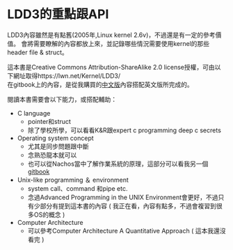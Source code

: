 # LDD3的重點跟API

LDD3內容雖然是有點舊(2005年,Linux kernel 2.6v)，不過還是有一定的參考價值。
會將需要瞭解的內容都放上來，並記錄哪些情況需要使用kernel的那些header file & struct。

這本書是Creative Commons Attribution-ShareAlike 2.0 license授權，可由以下網址取得https://lwn.net/Kernel/LDD3/  
在gitbook上的內容，是從我購買的<a href="http://www.oreilly.com.tw/product_linux.php?id=a184_errata">中文版</a>內容搭配英文版所完成的。

閱讀本書需要會以下能力，或搭配輔助：
* C language
  * pointer和struct
  * 除了學校所學，可以看看K&R跟expert c programming deep c secrets
* Operating system concept
  * 尤其是同步問題跟中斷
  * 念熟恐龍本就可以
  * 也可以從Nachos當中了解作業系統的原理，這部分可以看我另一個<a href="https://www.gitbook.com/book/sunnyanthony/operating-system-concept/details">gitbook</a>
* Unix-like programming ＆ environment
  * system call、command 和pipe etc.
  * 念過Advanced Programming in the UNIX Environment會更好，不過只有少部分有提到這本書的內容 ( 我正在看，內容有點多，不過會複習到很多OS的概念 )
* Computer Architecture
  * 可以參考Computer Architecture A Quantitative Approach ( 這本我還沒看完 )
